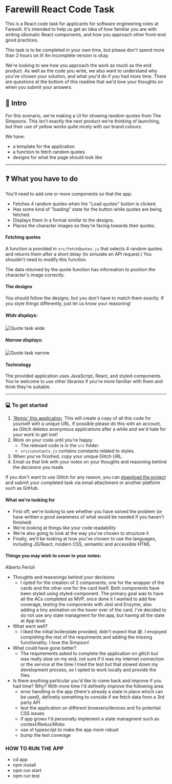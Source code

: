 # Farewill React Code Task

This is a React code task for applicants for software engineering roles at Farewill. It's intended to help us get an idea of how familiar you are with writing idiomatic React components, and how you approach other front-end good practices.

This task is to be completed in your own time, but please don't spend more than 2 hours on it! An incomplete version is okay.

We're looking to see how you approach the work as much as the end product. As well as the code you write, we also want to understand why you've chosen your solution, and what you'd do if you had more time. There are questions at the bottom of this readme that we'd love your thoughts on when you submit your answers.

## 👋 Intro

For this scenario, we're making a UI for showing random quotes from The Simpsons. This isn't exactly the next product we're thinking of launching, but their use of yellow works quite nicely with our brand colours.

We have:

- a template for the application
- a function to fetch random quotes
- designs for what the page should look like

---

## ❓ What you have to do

You'll need to add one or more components so that the app:

- Fetches 4 random quotes when the "Load quotes" button is clicked.
- Has some kind of "loading" state for the button while quotes are being fetched.
- Displays them in a format similar to the designs.
- Places the character images so they're facing towards their quotes.

#### Fetching quotes

A function is provided in `src/fetchQuotes.js` that selects 4 random quotes and returns them after a short delay (to simulate an API request.) You shouldn't need to modify this function.

The data returned by the quote function has information to position the character's image correctly.

#### The designs

You should follow the designs, but you don't have to match them exactly. If you style things differently, just let us know your reasoning!

##### Wide displays:

![Quote task wide](https://cdn.glitch.com/ca443201-d6f2-4d35-b5c6-8ae30c922edb%2Fquote_task_wide.png?v=1595602129785)

##### Narrow displays:

![Quote task narrow](https://cdn.glitch.com/ca443201-d6f2-4d35-b5c6-8ae30c922edb%2Fquote_task_narrow.png?v=1595602131478)


#### Technology

The provided application uses JavaScript, React, and styled-components. You're welcome to use other libraries if you're more familiar with them and think they're suitable.

---

### 💻 To get started

1. ['Remix' this application](https://glitch.com/edit/#!/remix/farewill-react-task). This will create a copy of all this code for yourself with a unique URL. If possible please do this with an account, as Glitch deletes anonymous applications after a while and we'd hate for your work to get lost!
1. Work on your code until you're happy
   - The relevant code is in the `src` folder.
   - `src/constants.js` contains constants related to styles.
1. When you've finished, copy your unique Glitch URL.
1. Email us that link with your notes on your thoughts and reasoning behind the decisions you made.

If you don't want to use Glitch for any reason, you can [download the project](https://glitch.happyfox.com/kb/article/26-how-can-i-download-or-backup-my-glitch-project/) and submit your completed task via email attachment or another platform such as GitHub.

#### What we're looking for
- First off, we're looking to see whether you have solved the problem (or have written a good awareness of what would be needed if you haven't finished)
- We're looking at things like your code readability
- We're also going to look at the way you've chosen to structure it
- Finally, we'll be looking at how you've chosen to use the languages, including JS/React, modern CSS, semantic and accessible HTML

#### Things you may wish to cover in your notes:

Alberto Ferioli

- Thoughts and reasonings behind your decisions
   - I opted for the creation of 2 components, one for the wrapper of the cards and the other one for the card itself. Both components have been styled using styled-component.
   The primary goal was to have all the ACs completed as MVP, once done it I wanted to add few coverage, testing the components with Jest and Enzyme, also adding a tiny animation on the hover over of the card. I've decided to do not use any state managment for the app, but having all the state at App level
- What went well?
   - I liked the initial boilerplate provided, didn't expect that 😅. I enojoyed completing the rest of the requirments and adding the missing functionality. I love the Simpson! 
- What could have gone better?
   - The requirements asked to complete the application on glitch but was really slow on my end, not sure if it was my internet connection or the service at the time I tried the test but that slowed down my development process, so I opted to work locally and provide the files.
- Is there anything particular you'd like to come back and improve if you had time? Why?
   With more time I'd definetly improve the following area
   - error handling in the app (there's already a state in place which can be used), definetly something to conside if we fetch data from a 3rd party API
   - test the application on different browsers/devices and fix potential CSS issues
   - if app grows I'd personally implement a state managment such as context/Redux/Mobx
   - use of typescript to make the app more robust
   - bump the test coverage
   
   
### HOW TO RUN THE APP
- cd app
- npm install
- npm run start
- npm run test